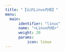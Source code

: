 ```yaml
---
title: "【认识Linux内核】"
menu:
  main:
      identifier: "linux"
      name: "<Linux内核>"
      weight: 20
      params:
          icon: linux
---
```



